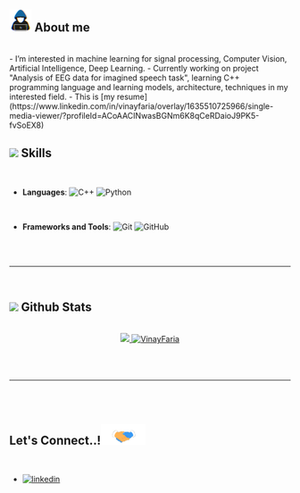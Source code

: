 ## <picture><img src = "https://github.com/0xAbdulKhalid/0xAbdulKhalid/raw/main/assets/mdImages/about_me.gif" width = 40px></picture> **About me**

<br>
- I’m interested in machine learning for signal processing, Computer Vision, Artificial Intelligence, Deep Learning.
- Currently working on project "Analysis of EEG data for imagined speech task", learning C++ programming language and learning models, architecture, techniques in my interested field.
- This is [my resume](https://www.linkedin.com/in/vinayfaria/overlay/1635510725966/single-media-viewer/?profileId=ACoAACINwasBGNm6K8qCeRDaioJ9PK5-fvSoEX8)
<br>

## <img src="https://media2.giphy.com/media/QssGEmpkyEOhBCb7e1/giphy.gif?cid=ecf05e47a0n3gi1bfqntqmob8g9aid1oyj2wr3ds3mg700bl&rid=giphy.gif" width ="25"><b> Skills</b>
<br>

<p align="center">

- **Languages**:
    ![C++](https://img.shields.io/badge/C++%20-%2300599C.svg?style=for-the-badge&logo=c%2B%2B&logoColor=white)
    ![Python](https://img.shields.io/badge/Python%20-%2314354C.svg?style=for-the-badge&logo=python&logoColor=white)

<br> 

- **Frameworks and Tools**:
    ![Git](https://img.shields.io/badge/git-%23F05033.svg?style=for-the-badge&logo=git&logoColor=white)
    ![GitHub](https://img.shields.io/badge/github-%23121011.svg?style=for-the-badge&logo=github&logoColor=white)
</p>

<br>
<br>

-----

<br>


## <img src="https://media.giphy.com/media/iY8CRBdQXODJSCERIr/giphy.gif" width="35"><b> Github Stats </b>
<br>

<div align="center">
    
<a href="https://github.com/VinayFaria/">
  <img src="https://github-readme-stats.vercel.app/api?username=VinayFaria&include_all_commits=true&count_private=true&show_icons=true&line_height=20&title_color=7A7ADB&icon_color=2234AE&text_color=D3D3D3&bg_color=0,000000,130F40" width="450"/>
  <img src="https://github-readme-stats.vercel.app/api/top-langs?username=VinayFaria&show_icons=true&locale=en&layout=compact&line_height=20&title_color=7A7ADB&icon_color=2234AE&text_color=D3D3D3&bg_color=0,000000,130F40" width="375"  alt="VinayFaria"/>

</a>
</div>

<br>
<br>
<br>

-----

<br>
<br>

## <b> Let's Connect..!</b><img src="https://github.com/0xAbdulKhalid/0xAbdulKhalid/raw/main/assets/mdImages/handshake.gif" width ="80">
<br>
<div align='left'>
    
<ul>
    
<li>
<a href="https://linkedin.com/in/VinayFaria](https://www.linkedin.com/in/vinayfaria/" target="_blank">
<img src="https://img.shields.io/badge/linkedin:  VinayFaria-%2300acee.svg?color=405DE6&style=for-the-badge&logo=linkedin&logoColor=white" alt=linkedin style="margin-bottom: 5px;"/>
</a>
</li>
    
</ul>
</div>
<br>
<br>
<!---
VinayFaria/VinayFaria is a ✨ special ✨ repository because its `README.md` (this file) appears on your GitHub profile.
You can click the Preview link to take a look at your changes.
--->
